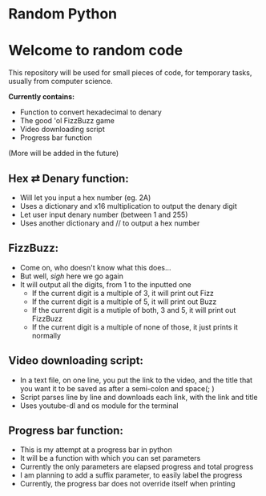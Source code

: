 # Random Python
<h1>Welcome to random code</h1>

This repository will be used for small pieces of code, for temporary tasks, usually from computer science.

<b>Currently contains:</b>

 - Function to convert hexadecimal to denary
 - The good 'ol FizzBuzz game
 - Video downloading script
 - Progress bar function

(More will be added in the future)

<h2>Hex ⇄ Denary function:</h2>

 - Will let you input a hex number (eg. 2A)
 - Uses a dictionary and x16 multiplication to output the denary digit
 - Let user input denary number (between 1 and 255)
 - Uses another dictionary and // to output a hex number

<h2>FizzBuzz:</h2>

 - Come on, who doesn't know what this does...
 - But well, *sigh* here we go again
 - It will output all the digits, from 1 to the inputted one
      - If the current digit is a multiple of 3, it will print out Fizz
      - If the current digit is a multiple of 5, it will print out Buzz
      - If the current digit is a mutiple of both, 3 and 5, it will print out FizzBuzz
      - If the current digit is a multiple of none of those, it just prints it normally

<h2>Video downloading script:</h2>

 - In a text file, on one line, you put the link to the video, and the title that you want it to be saved as after a semi-colon and space(; )
 - Script parses line by line and downloads each link, with the link and title
 - Uses youtube-dl and os module for the terminal

<h2>Progress bar function:</h2>

 - This is my attempt at a progress bar in python
 - It will be a function with which you can set parameters
 - Currently the only parameters are elapsed progress and total progress
 - I am planning to add a suffix parameter, to easily label the progress
 - Currently, the progress bar does not override itself when printing
